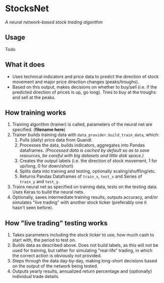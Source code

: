 # StocksNet
*A neural network-based stock trading algorithm*

## Usage
Todo

## What it does
* Uses technical indicators and price data to predict the direction of stock movement and major price direction changes (peaks/troughs).
* Based on this output, makes decisions on whether to buy/sell (i.e. if the predicted direction of prices is up, go long). Tries to buy at the troughs and sell at the peaks.

## How training works
1. Training algorithm (trainer) is called, parameters of the neural net are specified. (**filename here**)
1. Trainer builds training data with `data_provider.build_train_data`, which:
    1. Pulls (daily) price data from Quandl.
    1. Processes the data, builds indicators, aggregates into Pandas dataframes. *(Processed data is cached by default so as to save resources, be careful with big datasets and little disk space.)*
    1. Creates the output labels (i.e. the direction of stock movement, 1 for up/long, 0 for down/short)
    1. Splits data into training and testing, optionally scaling/shuffling/etc.
    1. Returns Pandas Dataframes of `train_x`, `test_x` and Series of ` train_y` and `test_y`.
1. Trains neural net as specified on training data, tests on the testing data. Uses Keras to build the neural nets.
1. Optionally, saves intermediate training results, outputs accuracy, and/or simulates "live trading" with another stock ticker (preferably one it hasn't seen before).

## How "live trading" testing works
1. Takes parameters including the stock ticker to use, how much cash to start with, the period to test on.
1. Builds data as described above. Does not build labels, as this will not be used for training, but rather for simulating "real-life" trading, in which the correct action is obviously not provided.
1. Steps through the data day-by-day, making long-short decisions based on the output of the network being tested.
1. Outputs yearly results, annualized return percentage and (optionally) individual trade details.